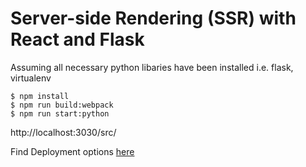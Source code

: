 # Server-side Rendering (SSR) with React and Flask 

Assuming all necessary python libaries have been installed i.e. flask, virtualenv

```
$ npm install 
$ npm run build:webpack
$ npm run start:python
```

http://localhost:3030/src/

Find Deployment options [here](https://flask.palletsprojects.com/en/1.1.x/deploying/)